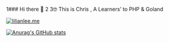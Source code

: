  1### Hi there 👋
 2
 3🤓  This is Chris , A Learners’ to PHP & Goland
 
 [![lilianlee.me](https://img.shields.io/badge/lilianlee.me-orange)](https://www.chrisleesir.com/)
 
[![Anurag's GitHub stats](https://github-readme-stats.vercel.app/api?username=ChirsLeeAreemm)](https://github.com/anuraghazra/github-readme-stats)
